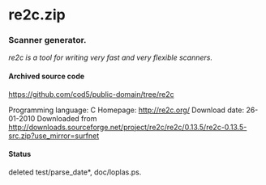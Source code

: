 # re2c.zip #

### Scanner generator. ###

*re2c is a tool for writing very fast and very flexible scanners.*

#### Archived source code ####
https://github.com/cod5/public-domain/tree/re2c

Programming language: C
Homepage: http://re2c.org/
Download date: 26-01-2010
Downloaded from http://downloads.sourceforge.net/project/re2c/re2c/0.13.5/re2c-0.13.5-src.zip?use_mirror=surfnet

#### Status ####
deleted test/parse_date*, doc/loplas.ps.

